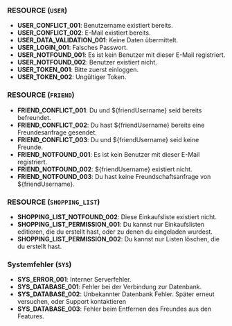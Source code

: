 ### RESOURCE (`USER`)

- **USER_CONFLICT_001**: Benutzername existiert bereits.
- **USER_CONFLICT_002**: E-Mail existiert bereits.
- **USER_DATA_VALIDATION_001**: Keine Daten übermittelt.
- **USER_LOGIN_001**: Falsches Passwort.
- **USER_NOTFOUND_001**: Es ist kein Benutzer mit dieser E-Mail registriert.
- **USER_NOTFOUND_002**: Benutzer existiert nicht.
- **USER_TOKEN_001**: Bitte zuerst einloggen.
- **USER_TOKEN_002**: Ungültiger Token.

### RESOURCE (`FRIEND`)

- **FRIEND_CONFLICT_001**: Du und ${friendUsername} seid bereits befreundet.
- **FRIEND_CONFLICT_002**: Du hast ${friendUsername} bereits eine Freundesanfrage gesendet.
- **FRIEND_CONFLICT_003**: Du und ${friendUsername} seid keine Freunde.
- **FRIEND_NOTFOUND_001**: Es ist kein Benutzer mit dieser E-Mail registriert.
- **FRIEND_NOTFOUND_002**: ${friendUsername} existiert nicht.
- **FRIEND_NOTFOUND_003**: Du hast keine Freundschaftsanfrage von ${friendUsername}.

### RESOURCE (`SHOPPING_LIST`)

- **SHOPPING_LIST_NOTFOUND_002**: Diese Einkaufsliste existiert nicht.
- **SHOPPING_LIST_PERMISSION_001**: Du kannst nur Einkaufslisten editieren, die du erstellt hast, oder zu denen du eingeladen wurdest.
- **SHOPPING_LIST_PERMISSION_002**: Du kannst nur Listen löschen, die du erstellt hast.

### Systemfehler (`SYS`)

- **SYS_ERROR_001**: Interner Serverfehler.
- **SYS_DATABASE_001**: Fehler bei der Verbindung zur Datenbank.
- **SYS_DATABASE_002**: Unbekannter Datenbank Fehler. Später erneut versuchen, oder Support kontaktieren
- **SYS_DATABASE_003**: Fehler beim Entfernen des Freundes aus den Features.
